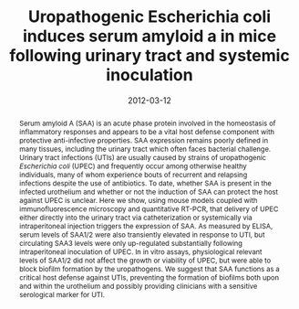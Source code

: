 ---
title: "Uropathogenic Escherichia coli induces serum amyloid a in mice following urinary tract and systemic inoculation"
authors:
- Andreja Erman
- Katja Lakota
- Katjusa Mrak-Poljsak
- Matthew Blango
- Veronika Krizan-Hergouth
- Matthew A. Mulvey
- Snezna Sodin-Semrl
- Peter Veranic
#author_notes:
#- "Equal contribution"
#- "Equal contribution"
date: "2012-03-12"
doi: "https://doi.org/10.1371/journal.pone.0032933"

# Schedule page publish date (NOT publication's date).
publishDate: "2012-03-12"

# Publication type.
# Legend: 0 = Uncategorized; 1 = Conference paper; 2 = Journal article;
# 3 = Preprint / Working Paper; 4 = Report; 5 = Book; 6 = Book section;
# 7 = Thesis; 8 = Patent
publication_types: ["Journal article"]

# Publication name and optional abbreviated publication name.
publication: "PLoS ONE, (7), 3, https://doi.org/10.1371/journal.pone.0032933"
publication_short: ""

abstract: Serum amyloid A (SAA) is an acute phase protein involved in the homeostasis of inflammatory responses and appears to be a vital host defense component with protective anti-infective properties. SAA expression remains poorly defined in many tissues, including the urinary tract which often faces bacterial challenge. Urinary tract infections (UTIs) are usually caused by strains of uropathogenic _Escherichia coli_ (UPEC) and frequently occur among otherwise healthy individuals, many of whom experience bouts of recurrent and relapsing infections despite the use of antibiotics. To date, whether SAA is present in the infected urothelium and whether or not the induction of SAA can protect the host against UPEC is unclear. Here we show, using mouse models coupled with immunofluorescence microscopy and quantitative RT-PCR, that delivery of UPEC either directly into the urinary tract via catheterization or systemically via intraperitoneal injection triggers the expression of SAA. As measured by ELISA, serum levels of SAA1/2 were also transiently elevated in response to UTI, but circulating SAA3 levels were only up-regulated substantially following intraperitoneal inoculation of UPEC. In in vitro assays, physiological relevant levels of SAA1/2 did not affect the growth or viability of UPEC, but were able to block biofilm formation by the uropathogens. We suggest that SAA functions as a critical host defense against UTIs, preventing the formation of biofilms both upon and within the urothelium and possibly providing clinicians with a sensitive serological marker for UTI.

# Summary. An optional shortened abstract.
summary: 

tags:
- Source Themes
featured: false

# links:
# - name: ""
#   url: ""
url_pdf: https://doi.org/10.1371/journal.pone.0032933
url_code: ''
url_dataset: ''
url_poster: ''
url_project: ''
url_slides: ''
url_source: ''
url_video: ''

# Featured image
# To use, add an image named `featured.jpg/png` to your page's folder. 
#image:
#  caption: 'Image credit: [**Unsplash**](https://unsplash.com/photos/jdD8gXaTZsc)'
#  focal_point: ""
#  preview_only: false

# Associated Projects (optional).
#   Associate this publication with one or more of your projects.
#   Simply enter your project's folder or file name without extension.
#   E.g. `internal-project` references `content/project/internal-project/index.md`.
#   Otherwise, set `projects: []`.
#projects: []

# Slides (optional).
#   Associate this publication with Markdown slides.
#   Simply enter your slide deck's filename without extension.
#   E.g. `slides: "example"` references `content/slides/example/index.md`.
#   Otherwise, set `slides: ""`.
#slides: example
---